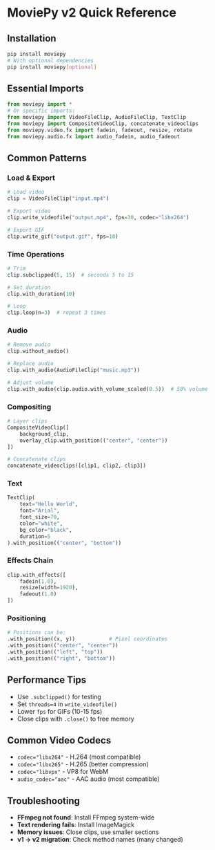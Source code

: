 # MoviePy v2 Quick Reference

## Installation
```bash
pip install moviepy
# With optional dependencies
pip install moviepy[optional]
```

## Essential Imports
```python
from moviepy import *
# Or specific imports:
from moviepy import VideoFileClip, AudioFileClip, TextClip
from moviepy import CompositeVideoClip, concatenate_videoclips
from moviepy.video.fx import fadein, fadeout, resize, rotate
from moviepy.audio.fx import audio_fadein, audio_fadeout
```

## Common Patterns

### Load & Export
```python
# Load video
clip = VideoFileClip("input.mp4")

# Export video
clip.write_videofile("output.mp4", fps=30, codec="libx264")

# Export GIF
clip.write_gif("output.gif", fps=10)
```

### Time Operations
```python
# Trim
clip.subclipped(5, 15)  # seconds 5 to 15

# Set duration
clip.with_duration(10)

# Loop
clip.loop(n=3)  # repeat 3 times
```

### Audio
```python
# Remove audio
clip.without_audio()

# Replace audio
clip.with_audio(AudioFileClip("music.mp3"))

# Adjust volume
clip.with_audio(clip.audio.with_volume_scaled(0.5))  # 50% volume
```

### Compositing
```python
# Layer clips
CompositeVideoClip([
    background_clip,
    overlay_clip.with_position(("center", "center"))
])

# Concatenate clips
concatenate_videoclips([clip1, clip2, clip3])
```

### Text
```python
TextClip(
    text="Hello World",
    font="Arial",
    font_size=70,
    color="white",
    bg_color="black",
    duration=5
).with_position(("center", "bottom"))
```

### Effects Chain
```python
clip.with_effects([
    fadein(1.0),
    resize(width=1920),
    fadeout(1.0)
])
```

### Positioning
```python
# Positions can be:
.with_position((x, y))           # Pixel coordinates
.with_position(("center", "center"))
.with_position(("left", "top"))
.with_position(("right", "bottom"))
```

## Performance Tips
- Use `.subclipped()` for testing
- Set `threads=4` in `write_videofile()`
- Lower `fps` for GIFs (10-15 fps)
- Close clips with `.close()` to free memory

## Common Video Codecs
- `codec="libx264"` - H.264 (most compatible)
- `codec="libx265"` - H.265 (better compression)
- `codec="libvpx"` - VP8 for WebM
- `audio_codec="aac"` - AAC audio (most compatible)

## Troubleshooting
- **FFmpeg not found**: Install FFmpeg system-wide
- **Text rendering fails**: Install ImageMagick
- **Memory issues**: Close clips, use smaller sections
- **v1 → v2 migration**: Check method names (many changed)
